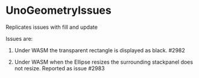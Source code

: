 # UnoGeometryIssues
Replicates issues with fill and update

Issues are:
1) Under WASM the transparent rectangle is displayed as black.
#2982

2) Under WASM when the Ellipse resizes the surrounding stackpanel does not resize.
Reported as issue #2983

